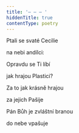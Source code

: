 ```yaml
---
title: '– – – '
hiddenTitle: true
contentType: poetry
---
```


Ptali se svaté Cecilie

na nebi andílci:

Opravdu se Ti líbí

jak hrajou Plastici?

Za to jak krásně hrajou

za jejich Pašije

Pán Bůh je zvláštní branou

do nebe vpašuje
